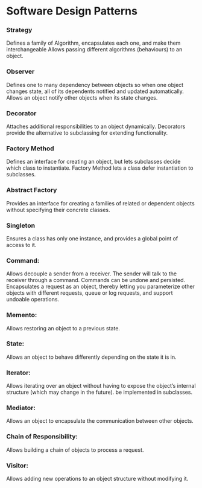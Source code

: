 # Software Design Patterns


### Strategy
Defines a family of Algorithm, encapsulates each one, and make them interchangeable
Allows passing different algorithms (behaviours) to an object.

### Observer
Defines one to many dependency between objects so when one object changes state, all of its dependents notified and updated automatically. 
Allows an object notify other objects when its state changes.

### Decorator
Attaches additional responsibilities to an object dynamically. Decorators provide the alternative to subclassing for extending functionality.

### Factory Method
Defines an interface for creating an object, but lets subclasses decide which class to instantiate. 
Factory Method lets a class defer instantiation to subclasses.

### Abstract Factory
Provides an interface for creating a families of related or dependent objects without specifying their concrete classes.

### Singleton
Ensures a class has only one instance, and provides a global point of access to it.

### Command:
Allows decouple a sender from a receiver. The sender will talk to the receiver through a command. Commands can be undone and persisted.
Encapsulates a request as an object, thereby letting you parameterize other objects with different requests, queue or log requests, and support undoable operations.

### Memento: 
Allows restoring an object to a previous state.

### State: 
Allows an object to behave differently depending on the state it is in.

### Iterator:
Allows iterating over an object without having to expose the object’s
internal structure (which may change in the future).
be implemented in subclasses.


### Mediator:
Allows an object to encapsulate the communication between other
objects.

### Chain of Responsibility:
Allows building a chain of objects to process a
request.

### Visitor:
Allows adding new operations to an object structure without
modifying it.
